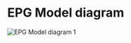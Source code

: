 # EPG Model diagram

![EPG Model diagram 1](http://dl.dropbox.com/u/6983841/github/images/epg-model.001-004.png)